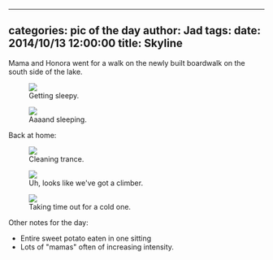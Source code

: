 
---
categories: pic of the day
author: Jad
tags: 
date: 2014/10/13 12:00:00
title: Skyline
---
<p>Mama and Honora went for a walk on the newly built boardwalk on the south side of the lake.</p>
<figure>
<img src="/img/2014/10/13/img_20141013_153738553_hdr_medium.jpg" />
<figcaption>Getting sleepy.</figcaption>
</figure>

<figure>
<img src="/img/2014/10/13/img_20141013_153736484_medium.jpg" />
<figcaption>Aaaand sleeping.</figcaption>
</figure>

<p>Back at home:</p>
<figure>
<img src="/img/2014/10/13/img_20141013_104234684_medium.jpg" />
<figcaption>Cleaning trance.</figcaption>
</figure>

<figure>
<img src="/img/2014/10/13/img_20141013_133802613_medium.jpg" />
<figcaption>Uh, looks like we've got a climber.</figcaption>
</figure>

<figure>
<img src="/img/2014/10/13/img_20141013_133726205_medium.jpg" />
<figcaption>Taking time out for a cold one.</figcaption>
</figure>
<p>
Other notes for the day: 
<ul>
<li>Entire sweet potato eaten in one sitting</li>
<li>Lots of "mamas" often of increasing intensity.
</ul>
</p>

